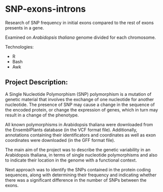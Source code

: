 # SNP-exons-introns
Research of SNP frequency in initial exons compared to the rest of exons presents in a gene.

Examined on *Arabidopsis thaliana* genome divided for each chromosome. 

Technologies: 
- R
- Bash
- Awk

## Project Description: 

A Single Nucleotide Polymorphism (SNP) polymorphism is a mutation of genetic material that involves the exchange of one nucleotide for another nucleotide. The presence of SNP may cause a change in the sequence of the encoded protein, or change the expression of genes, which in turn may result in a change of the phenotype. 


All known polymorphisms in Arabidopsis thaliana were downloaded from the EnsemblPlants database (in the VCF format file). Additionally, annotations containing their identificators and coordinates as well as exon coordinates were downloaded (in the GFF format file). 


The main aim of the project was to describe the genetic variability in an Arabidopsis thaliana, in terms of single nucleotide polymorphisms and also to indicate their location in the genome with a functional context. 


Next approach was to identify the SNPs contained in the protein coding sequences, along with determining their frequency and indicating whether there was a significant difference in the number of SNPs between the exons.
